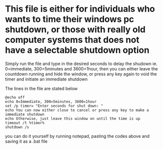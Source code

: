 # This file is either for individuals who wants to time their windows pc shutdown, or those with really old computer systems that does not have a selectable shutdown option
Simply run the file and type in the desired seconds to delay the shudown ie. 0=immediate, 300=5minutes and 3600=1hour, 
then you can either leave the countdown running and hide the window, or press any key again to void the timer and initiate an immediate shutdown

The lines in the file are stated below
```
@echo off
echo 0=Immediate, 300=5minutes, 3600=1hour
set /p timer= "Enter seconds for shut down: "
echo You can now either close to cancel or press any key to make a immediate shutdown
echo Otherwise, just leave this window on until the time is up
timeout /t %timer%
shutdown /s
```
you can do it yourself by running notepad, pasting the codes above and saving it as a .bat file
